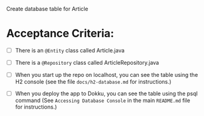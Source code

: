 Create database table for Article


# Acceptance Criteria:

- [ ] There is an `@Entity` class called Article.java
- [ ] There is a `@Repository` class called ArticleRepository.java
- [ ] When you start up the repo on localhost, you can see the table
      using the H2 console (see the file `docs/h2-database.md` for 
      instructions.)
- [ ] When you deploy the app to Dokku, you can see the table
      using the psql command (See `Accessing Database Console` in the
      main `README.md` file for instructions.)


